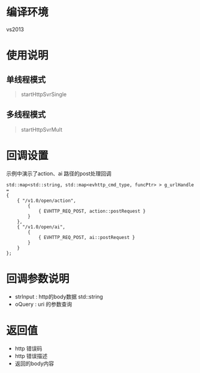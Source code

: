 # 编译环境
vs2013

# 使用说明

## 单线程模式
> startHttpSvrSingle

## 多线程模式
> startHttpSvrMult

# 回调设置
示例中演示了action、ai 路径的post处理回调
~~~
std::map<std::string, std::map<evhttp_cmd_type, funcPtr> > g_urlHandle =
{
	{ "/v1.0/open/action",
		{
			{ EVHTTP_REQ_POST, action::postRequest }
		}
	},
	{ "/v1.0/open/ai",
		{
			{ EVHTTP_REQ_POST, ai::postRequest }
		}
	}
};
~~~

# 回调参数说明
- strInput : http的body数据 std::string
- oQuery   : uri 的参数查询

# 返回值
- http 错误码
- http 错误描述
- 返回的body内容